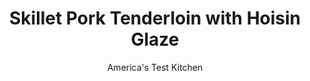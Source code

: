 ---
layout: ../../layouts/MarkdownPostLayout.astro
title: Skillet Pork Tenderloin with Hoisin Glaze
author: America's Test Kitchen
pubDate: 2023-03-15
description: "This Chinese-inspired glaze is a simple, tasty complement to juicy pork tenderloin."
image_url: https://res.cloudinary.com/hksqkdlah/image/upload/ar_1:1,c_fill,dpr_2.0,f_auto,fl_lossy.progressive.strip_profile,g_faces:auto,q_auto:low,w_344/7676_sfs-porktenderloin-03-279956
tags: ["Main Courses","Asian","Chinese","Pork","Weeknight","30-Minute Suppers"]
calories: 
protein: 
carbohydrates: 
fats: 
fiber: 
ingredients: ["1/2 cup, water","1/4 cup, ketchup","1/4 cup, dry sherry","3 tablespoons, hoisin sauce","2 tablespoons, light brown sugar","2 teaspoons, grated fresh ginger","2 pounds, pork tenderloins (2 loins total)","1 teaspoon, five-spice powder (see note)","1 tablespoon, vegetable oil"]
serves: 6
time: "30 minutes"
instructions: ["Whisk water, ketchup, sherry, hoisin, sugar, and ginger in medium bowl. Pat pork dry with paper towels and season with five-spice powder, salt, and pepper. Heat oil in large nonstick skillet over medium-high until just smoking. Cook tenderloins until well-browned all over, 5 to 7 minutes.","Reduce heat to medium. Add sauce mixture and cook covered, rolling tenderloins occasionally, until meat registers 145 degrees, about 10 minutes. Transfer pork to cutting board, tent with foil, and let rest 5 minutes.","Simmer sauce and any accumulated pork juices until thickened, about 3 minutes. Slice pork and transfer to platter. Pour sauce over pork. Serve."]
nutrition: undefined
notes: "Five-spice powder is a combination of cinnamon, clove, fennel, star anise, and Sichuan peppercorns."
---